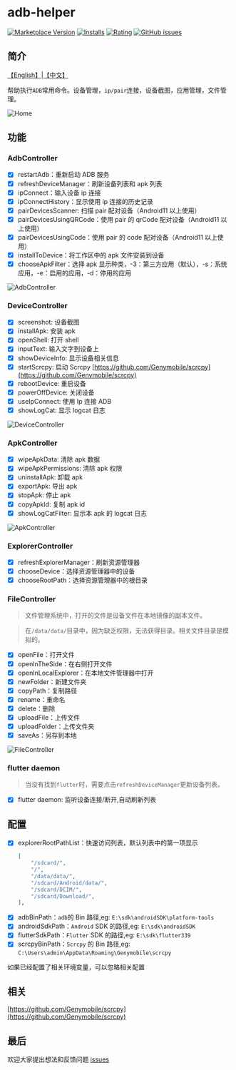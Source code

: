 # adb-helper

[![Marketplace Version](https://img.shields.io/visual-studio-marketplace/v/jawa0919.adb-helper)](https://marketplace.visualstudio.com/items?itemName=jawa0919.adb-helper) [![Installs](https://img.shields.io/visual-studio-marketplace/i/jawa0919.adb-helper)](https://marketplace.visualstudio.com/items?itemName=jawa0919.adb-helper) [![Rating](https://img.shields.io/visual-studio-marketplace/stars/jawa0919.adb-helper)](https://marketplace.visualstudio.com/items?itemName=jawa0919.adb-helper) [![GitHub issues](https://img.shields.io/github/issues/jawa0919/adb-helper)](https://github.com/jawa0919/adb-helper/issues)

## 简介

[【English】](./README.md)|[【中文】](./README_zh.md)

帮助执行`ADB`常用命令。设备管理，`ip/pair`连接，设备截图，应用管理，文件管理。

![Home](./docs/img/home.png)

## 功能

### AdbController

- [x] restartAdb：重新启动 ADB 服务
- [x] refreshDeviceManager：刷新设备列表和 apk 列表
- [x] ipConnect：输入设备 ip 连接
- [x] ipConnectHistory：显示使用 ip 连接的历史记录
- [x] pairDevicesScanner: 扫描 pair 配对设备（Android11 以上使用）
- [x] pairDevicesUsingQRCode：使用 pair 的 qrCode 配对设备（Android11 以上使用）
- [x] pairDevicesUsingCode：使用 pair 的 code 配对设备（Android11 以上使用）
- [x] installToDevice：将工作区中的 apk 文件安装到设备
- [x] chooseApkFilter：选择 apk 显示种类，-3：第三方应用（默认），-s：系统应用，-e：启用的应用，-d：停用的应用

![AdbController](./docs/img/AdbController.gif)

### DeviceController

- [x] screenshot: 设备截图
- [x] installApk: 安装 apk
- [x] openShell: 打开 shell
- [x] inputText: 输入文字到设备上
- [x] showDeviceInfo: 显示设备相关信息
- [x] startScrcpy: 启动 Scrcpy [https://github.com/Genymobile/scrcpy](https://github.com/Genymobile/scrcpy)
- [x] rebootDevice: 重启设备
- [x] powerOffDevice: 关闭设备
- [x] useIpConnect: 使用 Ip 连接 ADB
- [x] showLogCat: 显示 logcat 日志

![DeviceController](./docs/img/DeviceController.gif)

### ApkController

- [x] wipeApkData: 清除 apk 数据
- [x] wipeApkPermissions: 清除 apk 权限
- [x] uninstallApk: 卸载 apk
- [x] exportApk: 导出 apk
- [x] stopApk: 停止 apk
- [x] copyApkId: 复制 apk id
- [x] showLogCatFilter: 显示本 apk 的 logcat 日志

![ApkController](./docs/img/ApkController.png)

### ExplorerController

- [x] refreshExplorerManager：刷新资源管理器
- [x] chooseDevice：选择资源管理器中的设备
- [x] chooseRootPath：选择资源管理器中的根目录

### FileController

> 文件管理系统中，打开的文件是设备文件在本地镜像的副本文件。

> 在`/data/data/`目录中，因为缺乏权限，无法获得目录。相关文件目录是模拟的。

- [x] openFile：打开文件
- [x] openInTheSide：在右侧打开文件
- [x] openInLocalExplorer：在本地文件管理器中打开
- [x] newFolder：新建文件夹
- [x] copyPath：复制路径
- [x] rename：重命名
- [x] delete：删除
- [x] uploadFile：上传文件
- [x] uploadFolder：上传文件夹
- [x] saveAs：另存到本地

![FileController](./docs/img/FileController.png)

### flutter daemon

> 当没有找到`flutter`时，需要点击`refreshDeviceManager`更新设备列表。

- [x] flutter daemon: 监听设备连接/断开,自动刷新列表

## 配置

- [x] explorerRootPathList：快速访问列表，默认列表中的第一项显示
  ```json
  [
      "/sdcard/",
      "/",
      "/data/data/",
      "/sdcard/Android/data/",
      "/sdcard/DCIM/",
      "/sdcard/Download/",
  ],
  ```
- [x] adbBinPath：`adb`的 Bin 路径,eg: `E:\sdk\androidSDK\platform-tools`
- [x] androidSdkPath：`Android` SDK 的路径,eg: `E:\sdk\androidSDK`
- [x] flutterSdkPath：`Flutter` SDK 的路径,eg: `E:\sdk\flutter339`
- [x] scrcpyBinPath：`Scrcpy` 的 Bin 路径,eg: `C:\Users\admin\AppData\Roaming\Genymobile\scrcpy`

如果已经配置了相关环境变量，可以忽略相关配置

## 相关

[https://github.com/Genymobile/scrcpy](https://github.com/Genymobile/scrcpy)

## 最后

欢迎大家提出想法和反馈问题 [issues](https://github.com/jawa0919/adb-helper/issues)
